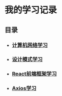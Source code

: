 # 我的学习记录

## 目录

 - ###  [计算机网络学习](https://github.com/jet-isnt-haha/study-note/tree/master/Computer-Network)
 - ###  [设计模式学习](https://github.com/jet-isnt-haha/study-note/tree/master/Design-Pattern)
 - ###  [React前端框架学习](https://github.com/jet-isnt-haha/study-note/tree/master/React)
 

- ###  [Axios学习](https://github.com/jet-isnt-haha/study-note/tree/master/axios)
